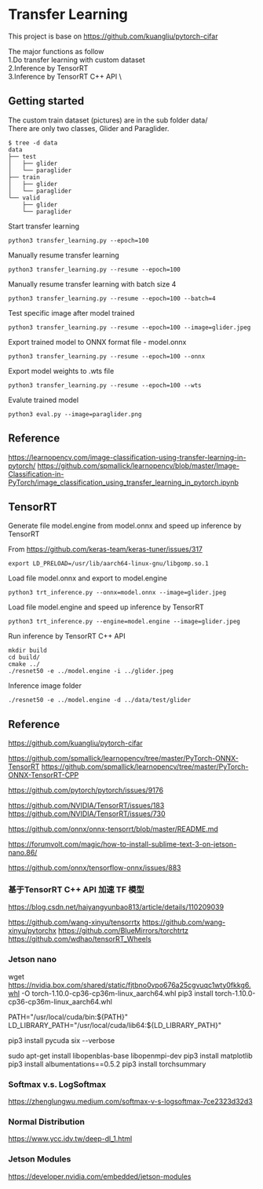 # Transfer Learning

This project is base on https://github.com/kuangliu/pytorch-cifar

The major functions as follow \
1.Do transfer learning with custom dataset \
2.Inference by TensorRT \
3.Inference by TensorRT C++ API \

## Getting started

The custom train dataset (pictures) are in the sub folder data/ \
There are only two classes, Glider and Paraglider.
```
$ tree -d data
data
├── test
│   ├── glider
│   └── paraglider
├── train
│   ├── glider
│   └── paraglider
└── valid
    ├── glider
    └── paraglider
```

Start transfer learning
```
python3 transfer_learning.py --epoch=100
```

Manually resume transfer learning
```
python3 transfer_learning.py --resume --epoch=100 
```

Manually resume transfer learning with batch size 4
```
python3 transfer_learning.py --resume --epoch=100 --batch=4
```

Test specific image after model trained
```
python3 transfer_learning.py --resume --epoch=100 --image=glider.jpeg
```

Export trained model to ONNX format file - model.onnx
```
python3 transfer_learning.py --resume --epoch=100 --onnx
```

Export model weights to .wts file 
```
python3 transfer_learning.py --resume --epoch=100 --wts
```

Evalute trained model
```
python3 eval.py --image=paraglider.png
```

## Reference

https://learnopencv.com/image-classification-using-transfer-learning-in-pytorch/
https://github.com/spmallick/learnopencv/blob/master/Image-Classification-in-PyTorch/image_classification_using_transfer_learning_in_pytorch.ipynb

## TensorRT

Generate file model.engine from model.onnx and speed up inference by TensorRT 

From https://github.com/keras-team/keras-tuner/issues/317
```
export LD_PRELOAD=/usr/lib/aarch64-linux-gnu/libgomp.so.1
```

Load file model.onnx and export to model.engine
```
python3 trt_inference.py --onnx=model.onnx --image=glider.jpeg
```

Load file model.engine and speed up inference by TensorRT 
```
python3 trt_inference.py --engine=model.engine --image=glider.jpeg
```

Run inference by TensorRT C++ API
```
mkdir build
cd build/
cmake ../
./resnet50 -e ../model.engine -i ../glider.jpeg
```

Inference image folder
```
./resnet50 -e ../model.engine -d ../data/test/glider
```

## Reference

https://github.com/kuangliu/pytorch-cifar

https://github.com/spmallick/learnopencv/tree/master/PyTorch-ONNX-TensorRT
https://github.com/spmallick/learnopencv/tree/master/PyTorch-ONNX-TensorRT-CPP

https://github.com/pytorch/pytorch/issues/9176

https://github.com/NVIDIA/TensorRT/issues/183
https://github.com/NVIDIA/TensorRT/issues/730

https://github.com/onnx/onnx-tensorrt/blob/master/README.md

https://forumvolt.com/magic/how-to-install-sublime-text-3-on-jetson-nano.86/

https://github.com/onnx/tensorflow-onnx/issues/883

### 基于TensorRT C++ API 加速 TF 模型

https://blog.csdn.net/haiyangyunbao813/article/details/110209039

https://github.com/wang-xinyu/tensorrtx
https://github.com/wang-xinyu/pytorchx
https://github.com/BlueMirrors/torchtrtz
https://github.com/wdhao/tensorRT_Wheels

### Jetson nano

wget https://nvidia.box.com/shared/static/fjtbno0vpo676a25cgvuqc1wty0fkkg6.whl -O torch-1.10.0-cp36-cp36m-linux_aarch64.whl
pip3 install torch-1.10.0-cp36-cp36m-linux_aarch64.whl

PATH="/usr/local/cuda/bin:${PATH}"
LD_LIBRARY_PATH="/usr/local/cuda/lib64:${LD_LIBRARY_PATH}"

pip3 install pycuda six --verbose

sudo apt-get install libopenblas-base libopenmpi-dev
pip3 install matplotlib
pip3 install albumentations==0.5.2
pip3 install torchsummary

### Softmax v.s. LogSoftmax

https://zhenglungwu.medium.com/softmax-v-s-logsoftmax-7ce2323d32d3

### Normal Distribution

https://www.ycc.idv.tw/deep-dl_1.html

### Jetson Modules 

https://developer.nvidia.com/embedded/jetson-modules